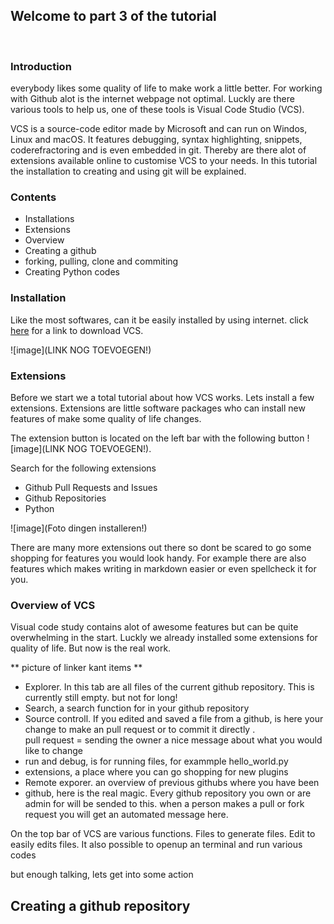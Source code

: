 ## Welcome to part 3 of the tutorial

<br>

### Introduction
everybody likes some quality of life to make work a little better. For working with Github alot is the internet webpage not optimal. Luckly are there various tools to help us, one of these tools is Visual Code Studio (VCS).

VCS is a source-code editor made by Microsoft and can run on Windos, Linux and macOS. It features debugging, syntax highlighting, snippets, coderefractoring and is even embedded in git. Thereby are there alot of extensions available online to customise VCS to your needs. In this tutorial the installation to creating and using git will be explained.

### Contents

- Installations
- Extensions
- Overview
- Creating a github
- forking, pulling, clone and commiting
- Creating Python codes



### Installation

Like the most softwares, can it be easily installed by using internet. click [here](https://code.visualstudio.com/) for a link to download VCS.

![image](LINK NOG TOEVOEGEN!)
<br>




### Extensions

Before we start we a total tutorial about how VCS works. Lets install a few extensions.
Extensions are little software packages who can install new features of make some quality of life changes.

The extension button is located on the left bar with the following button ![image](LINK NOG TOEVOEGEN!). 

Search for the following extensions
- Github Pull Requests and Issues
- Github Repositories
- Python

![image](Foto dingen installeren!)

There are many more extensions out there so dont be scared to go some shopping for features you would look handy.
For example there are also features which makes writing in markdown easier or even spellcheck it for you.

### Overview of VCS

Visual code study contains alot of awesome features but can be quite overwhelming in the start. Luckly we already installed some extensions for quality of life.
But now is the real work.

** picture of linker kant items **

- Explorer. In this  tab are all files of the current github repository. This is currently still empty. but not for long!
- Search, a search function for in your github repository
- Source controll. If you edited and saved a file from a github, is here your change to make an pull request or to commit it directly
.<br> pull request = sending the owner a nice message about what you would like to change
- run and debug, is for running files, for exammple hello_world.py
- extensions, a place where you can go shopping for new plugins
- Remote exporer. an overview of previous githubs where you have been
- github, here is the real magic. Every github repository you own or are admin for will be sended to this. when a person makes a pull or fork request you will get an automated message here. 

On the top bar of VCS are various functions. Files to generate files. Edit to easily edits files. It also possible to openup an terminal and run various codes

but enough talking, lets get into some action

## Creating a github repository

